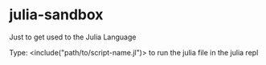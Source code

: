 # julia-sandbox
Just to get used to the Julia Language

Type: <include("path/to/script-name.jl")> to run the julia file in the julia repl
